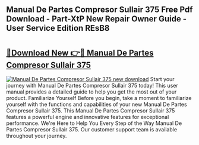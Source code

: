## Manual De Partes Compresor Sullair 375 Free Pdf Download - Part-XtP New Repair Owner Guide - User Service Edition REsB8

# <h2><a href="http://bc12806.oget.top/?id=Manual+De+Partes+Compresor+Sullair+375">🔗Download New 👉🔴 Manual De Partes Compresor Sullair 375</a></h2>

[![Manual De Partes Compresor Sullair 375 new download](https://i.imgur.com/5g1atiW.png)](http://bc12806.oget.top/?id=Manual+De+Partes+Compresor+Sullair+375)
Start your journey with Manual De Partes Compresor Sullair 375 today! This user manual provides a detailed guide to help you get the most out of your product. Familiarize Yourself Before you begin, take a moment to familiarize yourself with the functions and capabilities of your new Manual De Partes Compresor Sullair 375. This Manual De Partes Compresor Sullair 375 features a powerful engine and innovative features for exceptional performance. We're Here to Help You Every Step of the Way Manual De Partes Compresor Sullair 375. Our customer support team is available throughout your journey.
